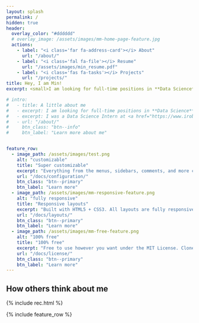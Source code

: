 ```yaml
---
layout: splash
permalink: /
hidden: true
header:
  overlay_color: "#dddddd"
  # overlay_image: /assets/images/mm-home-page-feature.jpg
  actions:
    - label: "<i class='far fa-address-card'></i> About"
      url: "/about/"
    - label: "<i class='fal fa-file'></i> Resume"
      url: "/assets/images/min_resume.pdf"
    - label: "<i class='fas fa-tasks'></i> Projects"
      url: "/projects/"
title: Hey, I am Min!
excerpt: <small>I am looking for full-time positions in **Data Science**, **Machine Learning**, and **AI** after graduating in **May 2021** from the University of Illinois Urbana-Champaign (UIUC) with an M.S. degree in MechSE. <br><br> I was a Data Science Intern at <a href="https://www.irobot.com/about-irobot/careers/data-science-and-machine-learning"> iRobot</a> and a Machine Learning Engineer Intern at <a href="https://quantrend.ai/">Quantrend Technology</a>. I have an extensive background working with various fields including customer analytics, quantitative trading, industry 4.0, recommender system, computer vision, and reinforcement learning.</small>

# intro: 
#   - title: A little about me
#   - excerpt: I am looking for full-time positions in **Data Science**, **Machine Learning**, and **AI** after graduating in **May 2021** from the [University of Illinois Urbana-Champaign (UIUC)](https://illinois.edu/) with an M.S. degree in MechSE.
#   - excerpt: I was a Data Science Intern at <a href="https://www.irobot.com/about-irobot/careers/data-science-and-machine-learning"> iRobot</a> and a Machine Learning Engineer Intern at <a href="https://quantrend.ai/">Quantrend Technology</a>. I have an extensive background working with various fields including customer analytics, quantitative trading, industry 4.0, recommender system, computer vision, and reinforcement learning.
#   - url: "/about/"
#     btn_class: "btn--info"
#     btn_label: "Learn more about me"    


feature_row:
  - image_path: /assets/images/test.png
    alt: "customizable"
    title: "Super customizable"
    excerpt: "Everything from the menus, sidebars, comments, and more can be configured or set with YAML Front Matter."
    url: "/docs/configuration/"
    btn_class: "btn--primary"
    btn_label: "Learn more"
  - image_path: /assets/images/mm-responsive-feature.png
    alt: "fully responsive"
    title: "Responsive layouts"
    excerpt: "Built with HTML5 + CSS3. All layouts are fully responsive with helpers to augment your content."
    url: "/docs/layouts/"
    btn_class: "btn--primary"
    btn_label: "Learn more"
  - image_path: /assets/images/mm-free-feature.png
    alt: "100% free"
    title: "100% free"
    excerpt: "Free to use however you want under the MIT License. Clone it, fork it, customize it... whatever!"
    url: "/docs/license/"
    btn_class: "btn--primary"
    btn_label: "Learn more"      
---
```

<!-- {% include feature_row id="intro" type="center" %} -->

<h2 class="archive__item-title">How others think about me</h2>
{% include rec.html %}

{% include feature_row %}